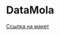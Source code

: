 # DataMola
[Ссылка на макет](https://www.figma.com/file/mPWWCMwwcTVSmuSgbubwYw/Untitled?node-id=0%3A1)